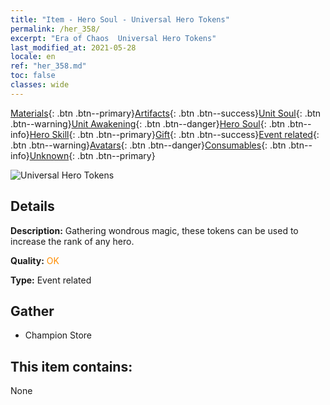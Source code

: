 ```yaml
---
title: "Item - Hero Soul - Universal Hero Tokens"
permalink: /her_358/
excerpt: "Era of Chaos  Universal Hero Tokens"
last_modified_at: 2021-05-28
locale: en
ref: "her_358.md"
toc: false
classes: wide
---
```

 [Materials](/Items/){: .btn .btn--primary}[Artifacts](/Items/Artifacts/){: .btn .btn--success}[Unit Soul](/Items/UnitSoul/){: .btn .btn--warning}[Unit Awakening](/Items/UnitAwakening/){: .btn .btn--danger}[Hero Soul](/Items/HeroSoul/){: .btn .btn--info}[Hero Skill](/Items/HeroSkill/){: .btn .btn--primary}[Gift](/Items/Gift/){: .btn .btn--success}[Event related](/Items/Events/){: .btn .btn--warning}[Avatars](/Items/Avatars/){: .btn .btn--danger}[Consumables](/Items/Consumables/){: .btn .btn--info}[Unknown](/Items/Unknown/){: .btn .btn--primary}

 ![Universal Hero Tokens](/images/t/i_tool_3002.png)

## Details
 **Description:** Gathering wondrous magic, these tokens can be used to increase the rank of any hero.

 **Quality:** <span style="color: #FF8C00">OK</span>

 **Type:** Event related

## Gather

*    Champion Store 

## This item contains:

  None

